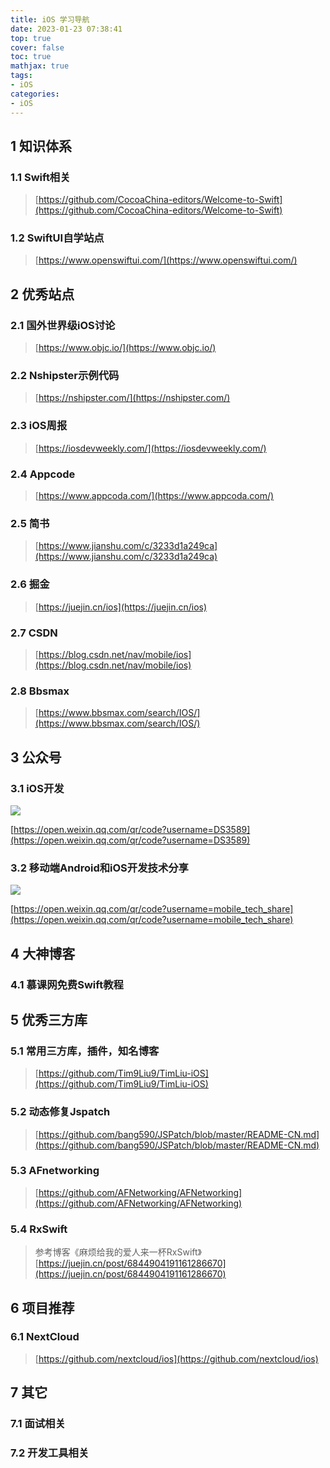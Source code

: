 ```yaml
---
title: iOS 学习导航
date: 2023-01-23 07:38:41
top: true
cover: false
toc: true
mathjax: true
tags:
- iOS
categories:
- iOS
---
```


## 1 知识体系

### 1.1 Swift相关
> [https://github.com/CocoaChina-editors/Welcome-to-Swift](https://github.com/CocoaChina-editors/Welcome-to-Swift)

### 1.2 SwiftUI自学站点
> [https://www.openswiftui.com/](https://www.openswiftui.com/)

## 2 优秀站点

### 2.1 国外世界级iOS讨论
> [https://www.objc.io/](https://www.objc.io/)

### 2.2 Nshipster示例代码
> [https://nshipster.com/](https://nshipster.com/)

### 2.3 iOS周报
> [https://iosdevweekly.com/](https://iosdevweekly.com/)

### 2.4 Appcode
> [https://www.appcoda.com/](https://www.appcoda.com/)

### 2.5 简书
> [https://www.jianshu.com/c/3233d1a249ca](https://www.jianshu.com/c/3233d1a249ca)

### 2.6 掘金
> [https://juejin.cn/ios](https://juejin.cn/ios)

### 2.7 CSDN
> [https://blog.csdn.net/nav/mobile/ios](https://blog.csdn.net/nav/mobile/ios)

### 2.8 Bbsmax
> [https://www.bbsmax.com/search/IOS/](https://www.bbsmax.com/search/IOS/)


## 3 公众号

### 3.1 iOS开发
<img src=iOSkaifa.jpeg>

[https://open.weixin.qq.com/qr/code?username=DS3589](https://open.weixin.qq.com/qr/code?username=DS3589)

### 3.2 移动端Android和iOS开发技术分享
<img src=mobile_tech_share.jpeg>

[https://open.weixin.qq.com/qr/code?username=mobile_tech_share](https://open.weixin.qq.com/qr/code?username=mobile_tech_share)


## 4 大神博客

### 4.1 慕课网免费Swift教程


## 5 优秀三方库

### 5.1 常用三方库，插件，知名博客
> [https://github.com/Tim9Liu9/TimLiu-iOS](https://github.com/Tim9Liu9/TimLiu-iOS)

### 5.2 动态修复Jspatch
> [https://github.com/bang590/JSPatch/blob/master/README-CN.md](https://github.com/bang590/JSPatch/blob/master/README-CN.md)

### 5.3 AFnetworking
> [https://github.com/AFNetworking/AFNetworking](https://github.com/AFNetworking/AFNetworking)

### 5.4 RxSwift
> 参考博客《麻烦给我的爱人来一杯RxSwift》 [https://juejin.cn/post/6844904191161286670](https://juejin.cn/post/6844904191161286670)


## 6 项目推荐

### 6.1 NextCloud
> [https://github.com/nextcloud/ios](https://github.com/nextcloud/ios)

## 7 其它

### 7.1 面试相关

### 7.2 开发工具相关

